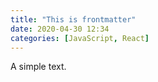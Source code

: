 ```yaml
---
title: "This is frontmatter"
date: 2020-04-30 12:34
categories: [JavaScript, React]
---
```


A simple text.
```

